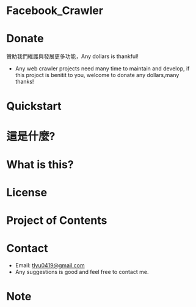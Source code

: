 # Facebook_Crawler

# Donate
贊助我們維護與發展更多功能，Any dollars is thankful!
- Any web crawler projects need many time to maintain and develop, if this projoct is benitit to you, welcome to donate  any dollars,many thanks!

# Quickstart

# 這是什麼?

# What is this?

# License

# Project of Contents

# Contact
- Email: tlyu0419@gmail.com
- Any suggestions is good and feel free to contact me.
# Note